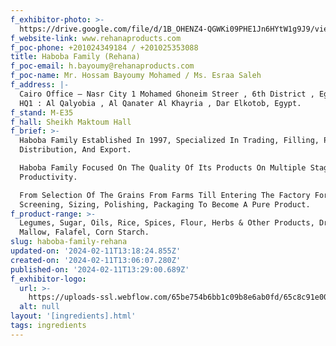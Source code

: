 ```yaml
---
f_exhibitor-photo: >-
  https://drive.google.com/file/d/1B_OHENZ4-QGWKi09PHE1Jn6HYtW1g9J9/view?usp=drive_link
f_website-link: www.rehanaproducts.com
f_poc-phone: +201024349184 / +201025353088
title: Haboba Family (Rehana)
f_poc-email: h.bayoumy@rehanaproducts.com
f_poc-name: Mr. Hossam Bayoumy Mohamed / Ms. Esraa Saleh
f_address: |-
  Cairo Office – Nasr City 1 Mohamed Ghoneim Streer , 6th District , Egypt.
  HQ1 : Al Qalyobia , Al Qanater Al Khayria , Dar Elkotob, Egypt.
f_stand: M-E35
f_hall: Sheikh Maktoum Hall
f_brief: >-
  Haboba Family Established In 1997, Specialized In Trading, Filling, Packaging,
  Distribution, And Export.

  Haboba Family Focused On The Quality Of Its Products On Multiple Stages Of Its
  Productivity.

  From Selection Of The Grains From Farms Till Entering The Factory For
  Screening, Sizing, Polishing, Packaging To Become A Pure Product.
f_product-range: >-
  Legumes, Sugar, Oils, Rice, Spices, Flour, Herbs & Other Products, Dried
  Mallow, Falafel, Corn Starch.
slug: haboba-family-rehana
updated-on: '2024-02-11T13:18:24.855Z'
created-on: '2024-02-11T13:06:07.280Z'
published-on: '2024-02-11T13:29:00.689Z'
f_exhibitor-logo:
  url: >-
    https://uploads-ssl.webflow.com/65be754b6bb1c09b8e6ab0fd/65c8c91e00010f798a61a1a9_Haboba%20Family%20(REHANA)%20-Logo.jpeg
  alt: null
layout: '[ingredients].html'
tags: ingredients
---
```



